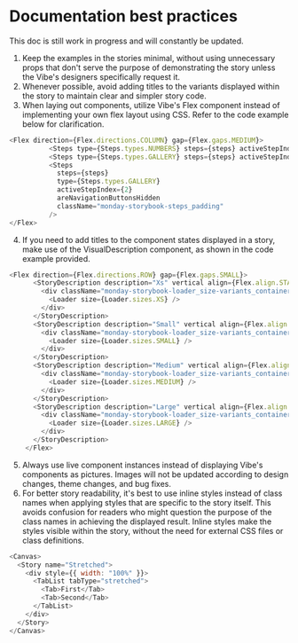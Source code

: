 # Documentation best practices
This doc is still work in progress and will constantly be updated.

1. Keep the examples in the stories minimal, without using unnecessary props that don't serve the purpose of demonstrating the story unless the Vibe's designers specifically request it.
2. Whenever possible, avoid adding titles to the variants displayed within the story to maintain clear and simpler story code.
3. When laying out components, utilize Vibe's Flex component instead of implementing your own flex layout using CSS. Refer to the code example below for clarification.
```js
<Flex direction={Flex.directions.COLUMN} gap={Flex.gaps.MEDIUM}>
          <Steps type={Steps.types.NUMBERS} steps={steps} activeStepIndex={2} />
          <Steps type={Steps.types.GALLERY} steps={steps} activeStepIndex={2} />
          <Steps
            steps={steps}
            type={Steps.types.GALLERY}
            activeStepIndex={2}
            areNavigationButtonsHidden
            className="monday-storybook-steps_padding"
          />
</Flex>
```

4. If you need to add titles to the component states displayed in a story, make use of the VisualDescription component, as shown in the code example provided.
```js
<Flex direction={Flex.directions.ROW} gap={Flex.gaps.SMALL}>
      <StoryDescription description="Xs" vertical align={Flex.align.START}>
        <div className="monday-storybook-loader_size-variants_container">
          <Loader size={Loader.sizes.XS} />
        </div>
      </StoryDescription>
      <StoryDescription description="Small" vertical align={Flex.align.START}>
        <div className="monday-storybook-loader_size-variants_container">
          <Loader size={Loader.sizes.SMALL} />
        </div>
      </StoryDescription>
      <StoryDescription description="Medium" vertical align={Flex.align.START}>
        <div className="monday-storybook-loader_size-variants_container">
          <Loader size={Loader.sizes.MEDIUM} />
        </div>
      </StoryDescription>
      <StoryDescription description="Large" vertical align={Flex.align.START}>
        <div className="monday-storybook-loader_size-variants_container">
          <Loader size={Loader.sizes.LARGE} />
        </div>
      </StoryDescription>
    </Flex>
```

5. Always use live component instances instead of displaying Vibe's components as pictures. Images will not be updated according to design changes, theme changes, and bug fixes.
6. For better story readability, it's best to use inline styles instead of class names when applying styles that are specific to the story itself. This avoids confusion for readers who might question the purpose of the class names in achieving the displayed result. Inline styles make the styles visible within the story, without the need for external CSS files or class definitions.
```js
<Canvas>
  <Story name="Stretched">
    <div style={{ width: "100%" }}>
      <TabList tabType="stretched">
        <Tab>First</Tab>
        <Tab>Second</Tab>
      </TabList>
    </div>
  </Story>
</Canvas>
```
